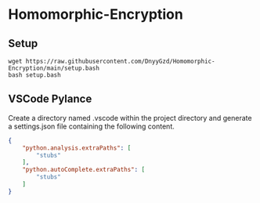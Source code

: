 # Homomorphic-Encryption

## Setup

```shell
wget https://raw.githubusercontent.com/DnyyGzd/Homomorphic-Encryption/main/setup.bash
bash setup.bash
```

## VSCode Pylance

Create a directory named .vscode within the project directory and generate a settings.json file containing the following content.
```json
{
    "python.analysis.extraPaths": [
        "stubs"
    ],
    "python.autoComplete.extraPaths": [
        "stubs"
    ]
}
```
